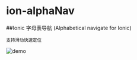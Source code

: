 # ion-alphaNav

##Ionic 字母表导航 (Alphabetical navigate for Ionic)

``支持滑动快速定位``



![demo](https://cloud.githubusercontent.com/assets/2822351/18439412/ce3c5cb4-7937-11e6-98dc-99fa35af90b9.png)
